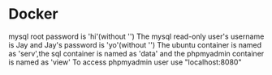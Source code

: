 # Docker
mysql root password is 'hi'(without '')
The mysql read-only user's username is Jay and Jay's password is 'yo'(without '')
The ubuntu container is named as 'serv',the sql container is named as 'data' and the phpmyadmin container is named as 'view'
To access phpmyadmin user use "localhost:8080"
